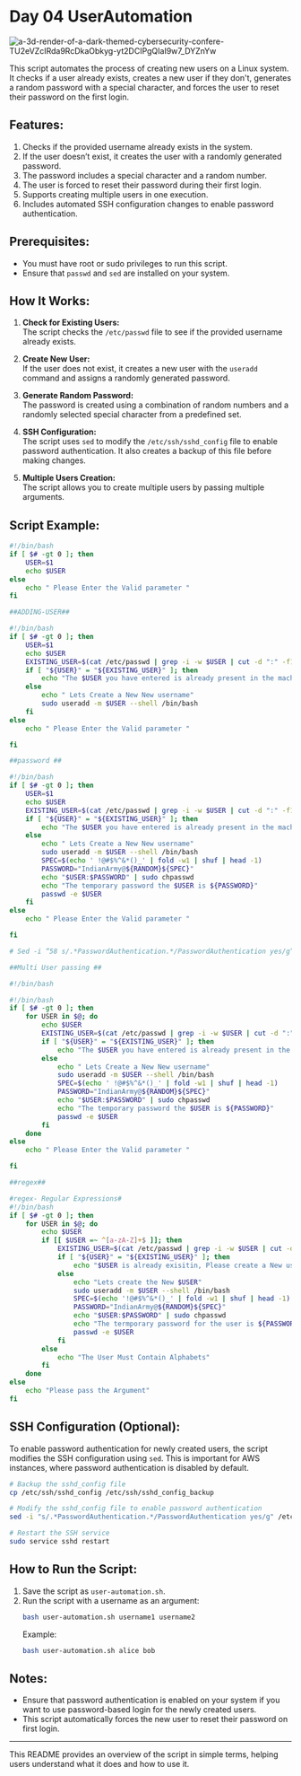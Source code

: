 # Day 04 UserAutomation

![a-3d-render-of-a-dark-themed-cybersecurity-confere-TU2eVZcIRda9RcDkaObkyg-yt2DCIPgQIaI9w7_DYZnYw](https://github.com/user-attachments/assets/75314cc4-86a5-41bb-b47b-acb0d3765555)

This script automates the process of creating new users on a Linux system. It checks if a user already exists, creates a new user if they don't, generates a random password with a special character, and forces the user to reset their password on the first login.

## Features:
1. Checks if the provided username already exists in the system.
2. If the user doesn’t exist, it creates the user with a randomly generated password.
3. The password includes a special character and a random number.
4. The user is forced to reset their password during their first login.
5. Supports creating multiple users in one execution.
6. Includes automated SSH configuration changes to enable password authentication.

## Prerequisites:
- You must have root or sudo privileges to run this script.
- Ensure that `passwd` and `sed` are installed on your system.

## How It Works:
1. **Check for Existing Users:**  
   The script checks the `/etc/passwd` file to see if the provided username already exists.
   
2. **Create New User:**  
   If the user does not exist, it creates a new user with the `useradd` command and assigns a randomly generated password.
   
3. **Generate Random Password:**  
   The password is created using a combination of random numbers and a randomly selected special character from a predefined set.
   
4. **SSH Configuration:**  
   The script uses `sed` to modify the `/etc/ssh/sshd_config` file to enable password authentication. It also creates a backup of this file before making changes.
   
5. **Multiple Users Creation:**  
   The script allows you to create multiple users by passing multiple arguments.

## Script Example:

```bash
#!/bin/bash
if [ $# -gt 0 ]; then
    USER=$1
    echo $USER
else
    echo " Please Enter the Valid parameter "
fi

##ADDING-USER##

#!/bin/bash
if [ $# -gt 0 ]; then
    USER=$1
    echo $USER
    EXISTING_USER=$(cat /etc/passwd | grep -i -w $USER | cut -d ":" -f1)
    if [ "${USER}" = "${EXISTING_USER}" ]; then
        echo "The $USER you have entered is already present in the machine, Please Enter the Another USername"
    else
        echo " Lets Create a New New username"
        sudo useradd -m $USER --shell /bin/bash
    fi
else
    echo " Please Enter the Valid parameter "

fi

##password ##

#!/bin/bash
if [ $# -gt 0 ]; then
    USER=$1
    echo $USER
    EXISTING_USER=$(cat /etc/passwd | grep -i -w $USER | cut -d ":" -f1)
    if [ "${USER}" = "${EXISTING_USER}" ]; then
        echo "The $USER you have entered is already present in the machine, Please Enter the Another USername"
    else
        echo " Lets Create a New New username"
        sudo useradd -m $USER --shell /bin/bash
        SPEC=$(echo ' !@#$%^&*()_' | fold -w1 | shuf | head -1)
        PASSWORD="IndianArmy@${RANDOM}${SPEC}"
        echo "$USER:$PASSWORD" | sudo chpasswd
        echo "The temporary password the $USER is ${PASSWORD}"
        passwd -e $USER
    fi
else
    echo " Please Enter the Valid parameter "

fi

# Sed -i “58 s/.*PasswordAuthentication.*/PasswordAuthentication yes/g” /etc/ssh/sshd_config

##Multi User passing ##

#!/bin/bash

#!/bin/bash
if [ $# -gt 0 ]; then
    for USER in $@; do
        echo $USER
        EXISTING_USER=$(cat /etc/passwd | grep -i -w $USER | cut -d ":" -f1)
        if [ "${USER}" = "${EXISTING_USER}" ]; then
            echo "The $USER you have entered is already present in the machine, Please Enter the Another USername"
        else
            echo " Lets Create a New New username"
            sudo useradd -m $USER --shell /bin/bash
            SPEC=$(echo ' !@#$%^&*()_' | fold -w1 | shuf | head -1)
            PASSWORD="IndianArmy@${RANDOM}${SPEC}"
            echo "$USER:$PASSWORD" | sudo chpasswd
            echo "The temporary password the $USER is ${PASSWORD}"
            passwd -e $USER
        fi
    done
else
    echo " Please Enter the Valid parameter "

fi

##regex##

#regex- Regular Expressions#
#!/bin/bash
if [ $# -gt 0 ]; then
    for USER in $@; do
        echo $USER
        if [[ $USER =~ ^[a-zA-Z]+$ ]]; then
            EXISTING_USER=$(cat /etc/passwd | grep -i -w $USER | cut -d ':' -f1)
            if [ "${USER}" = "${EXISTING_USER}" ]; then
                echo "$USER is already exisitin, Please create a New user"
            else
                echo "Lets create the New $USER"
                sudo useradd -m $USER --shell /bin/bash
                SPEC=$(echo '!@#$%^&*()_' | fold -w1 | shuf | head -1)
                PASSWORD="IndianArmy@${RANDOM}${SPEC}"
                echo "$USER:$PASSWORD" | sudo chpasswd
                echo "The termporary password for the user is ${PASSWORD}"
                passwd -e $USER
            fi
        else
            echo "The User Must Contain Alphabets"
        fi
    done
else
    echo "Please pass the Argument"
fi

```

## SSH Configuration (Optional):
To enable password authentication for newly created users, the script modifies the SSH configuration using `sed`. This is important for AWS instances, where password authentication is disabled by default.

```bash
# Backup the sshd_config file
cp /etc/ssh/sshd_config /etc/ssh/sshd_config_backup

# Modify the sshd_config file to enable password authentication
sed -i "s/.*PasswordAuthentication.*/PasswordAuthentication yes/g" /etc/ssh/sshd_config

# Restart the SSH service
sudo service sshd restart
```

## How to Run the Script:
1. Save the script as `user-automation.sh`.
2. Run the script with a username as an argument:
   ```bash
   bash user-automation.sh username1 username2
   ```
   Example:
   ```bash
   bash user-automation.sh alice bob
   ```

## Notes:
- Ensure that password authentication is enabled on your system if you want to use password-based login for the newly created users.
- This script automatically forces the new user to reset their password on first login.

---

This README provides an overview of the script in simple terms, helping users understand what it does and how to use it.
